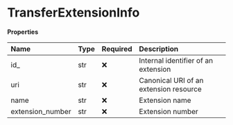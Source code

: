 # TransferExtensionInfo

**Properties**

| Name             | Type | Required | Description                            |
| :--------------- | :--- | :------- | :------------------------------------- |
| id\_             | str  | ❌       | Internal identifier of an extension    |
| uri              | str  | ❌       | Canonical URI of an extension resource |
| name             | str  | ❌       | Extension name                         |
| extension_number | str  | ❌       | Extension number                       |

<!-- This file was generated by liblab | https://liblab.com/ -->
